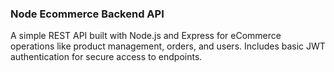 ### Node Ecommerce Backend API
A simple REST API built with Node.js and Express for eCommerce operations like product management, orders, and users. Includes basic JWT authentication for secure access to endpoints.
